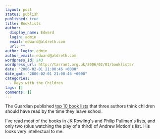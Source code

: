 ```yaml
---
layout: post
status: publish
published: true
title: Booklists
author:
  display_name: Edward
  login: admin
  email: edward@aldreth.com
  url: ""
author_login: admin
author_email: edward@aldreth.com
wordpress_id: 243
wordpress_url: http://tarrant.org.uk/2006/02/01/booklists/
date: "2006-02-01 21:00:46 +0000"
date_gmt: "2006-02-01 21:00:46 +0000"
categories:
  - Days with the Children
tags: []
comments: []
---
```


<p>The Guardian published <a href="https://books.guardian.co.uk/childrensfictionprize2005/story/0,,1698740,00.html">top 10 book lists</a> that three authors think children should have read by the time they leave school.</p>
<p>I've read most of the books in JK Rowling's and Philip Pullman's lists, and only two (plus watching the play of a third) of Andrew Motion's list.  His looks very intellectual to me.</p>
